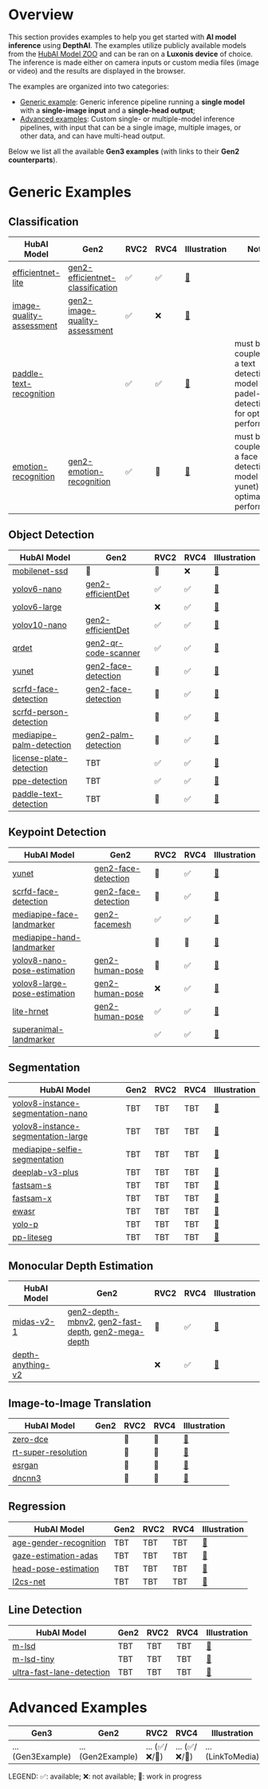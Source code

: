 # Overview
This section provides examples to help you get started with **AI model inference** using **DepthAI**.
The examples utilize publicly available models from the [HubAI Model ZOO](https://hub.luxonis.com/ai/models) and can be ran on a **Luxonis device** of choice.
The inference is made either on camera inputs or custom media files (image or video) and the results are displayed in the browser.

The examples are organized into two categories:
- [Generic example](generic-example/): Generic inference pipeline running a **single model** with a **single-image input** and a **single-head output**;
- [Advanced examples](advanced-examples/): Custom single- or multiple-model inference pipelines, with input that can be a single image, multiple images, or other data, and can have multi-head output.

Below we list all the available **Gen3 examples** (with links to their **Gen2 counterparts**).

# Generic Examples

## Classification

| HubAI Model | Gen2 | RVC2 | RVC4 | Illustration | Notes |
|-------------|------|------|------|--------------|-------|
| [efficientnet-lite](https://hub.luxonis.com/ai/models/fdacd30d-97f4-4c55-843f-8b7e872d8acb?view=page) | [gen2-efficientnet-classification](../../gen2/gen2-efficientnet-classification) | ✅ | ✅ | [🔗](LINK_TO_MEDIA) |  |
| [image-quality-assessment](https://hub.luxonis.com/ai/models/1c43753e-5e4d-4d32-b08a-584098290d72?view=page) | [gen2-image-quality-assessment](../../gen2/gen2-image-quality-assessment) | ✅ | ❌ | [🔗](LINK_TO_MEDIA) |  |
| [paddle-text-recognition](https://hub.luxonis.com/ai/models/9ae12b58-3551-49b1-af22-721ba4bcf269?view=page) | | ✅ | ✅ | [🔗](LINK_TO_MEDIA) | must be coupled with a text detection model (e.g. padel-text-detection) for optimal performance|
| [emotion-recognition](https://hub.luxonis.com/ai/models/3cac7277-2474-4b36-a68e-89ac977366c3?view=page) | [gen2-emotion-recognition](../../gen2/gen2-emotion-recognition) | ✅ | 🚧 | [🔗](LINK_TO_MEDIA) | must be coupled with a face detection model (e.g. yunet) for optimal performance |

## Object Detection

| HubAI Model | Gen2 | RVC2 | RVC4 | Illustration |
|-------------|------|------|------|--------------|
| [mobilenet-ssd](https://hub.luxonis.com/ai/models/2da6e0a5-4785-488d-8cf5-c35f7ec1a1ed?view=page) |🚧 | 🚧 | ❌ | [🔗](LINK_TO_MEDIA) |  |
| [yolov6-nano](https://hub.luxonis.com/ai/models/face58c4-45ab-42a0-bafc-19f9fee8a034?view=page) | [gen2-efficientDet](../../gen2/gen2-efficientDet) | ✅ | ✅ | [🔗](LINK_TO_MEDIA) |  |
| [yolov6-large](https://hub.luxonis.com/ai/models/7937248a-c310-4765-97db-0850086f2dd9?view=page) | | ❌ | ✅ | [🔗](LINK_TO_MEDIA) |  |
| [yolov10-nano](https://hub.luxonis.com/ai/models/03153a9a-06f7-4ce9-b655-3762d21d0a8a?view=page) | [gen2-efficientDet](../../gen2/gen2-efficientDet) | ✅ | ✅ | [🔗](LINK_TO_MEDIA) |  |
| [qrdet](https://hub.luxonis.com/ai/models/d1183a0f-e9a0-4fa2-8437-f2f5b0181739?view=page) | [gen2-qr-code-scanner](../../gen2/gen2-qr-code-scanner) | ✅ | ✅ | [🔗](LINK_TO_MEDIA) |  |
| [yunet](https://hub.luxonis.com/ai/models/5d635f3c-45c0-41d2-8800-7ca3681b1915?view=page) | [gen2-face-detection](../../gen2/gen2-face-detection) | 🚧 | ✅ | [🔗](LINK_TO_MEDIA) |  |
| [scrfd-face-detection](https://hub.luxonis.com/ai/models/1f3d7546-66e4-43a8-8724-2fa27df1096f?view=page) | [gen2-face-detection](../../gen2/gen2-face-detection) | 🚧 | ✅ | [🔗](LINK_TO_MEDIA) |  |
| [scrfd-person-detection](https://hub.luxonis.com/ai/models/c3830468-3178-4de6-bc09-0543bbe28b1c?view=page) | | 🚧 | ✅ | [🔗](LINK_TO_MEDIA) |  |
| [mediapipe-palm-detection](https://hub.luxonis.com/ai/models/9531aba9-ef45-4ad3-ae03-808387d61bf3?view=page) | [gen2-palm-detection](../../gen2/gen2-palm-detection) | 🚧 | ✅ | [🔗](LINK_TO_MEDIA) |  |
| [license-plate-detection](https://hub.luxonis.com/ai/models/7ded2dab-25b4-4998-9462-cba2fcc6c5ef?view=page) | TBT | ✅ | ✅ | [🔗](LINK_TO_MEDIA) |  |
| [ppe-detection](https://hub.luxonis.com/ai/models/fd8699bf-3819-4134-9374-3735b9660d3c?view=page) | TBT | ✅ | ✅ | [🔗](LINK_TO_MEDIA) |  |
| [paddle-text-detection](https://hub.luxonis.com/ai/models/131d855c-60b1-4634-a14d-1269bb35dcd2?view=page) | TBT | 🚧 | ✅ | [🔗](LINK_TO_MEDIA) |  |


## Keypoint Detection

| HubAI Model | Gen2 | RVC2 | RVC4 | Illustration |
|-------------|------|------|------|--------------|
| [yunet](https://hub.luxonis.com/ai/models/5d635f3c-45c0-41d2-8800-7ca3681b1915?view=page) | [gen2-face-detection](../../gen2/gen2-face-detection) | 🚧 | ✅ | [🔗](LINK_TO_MEDIA) |  |
| [scrfd-face-detection](https://hub.luxonis.com/ai/models/1f3d7546-66e4-43a8-8724-2fa27df1096f?view=page) | [gen2-face-detection](../../gen2/gen2-face-detection) | 🚧 | ✅ | [🔗](LINK_TO_MEDIA) |  |
| [mediapipe-face-landmarker](https://hub.luxonis.com/ai/models/4632304b-91cb-4fcb-b4cc-c8c414e13f56?view=page) | [gen2-facemesh](../../gen2/gen2-facemesh) | ✅ | ✅ | [🔗](LINK_TO_MEDIA) |  |
| [mediapipe-hand-landmarker](https://hub.luxonis.com/ai/models/42815cca-deab-4860-b4a9-d44ebbe2988a?view=page) | | 🚧 | 🚧 | [🔗](LINK_TO_MEDIA) | must be coupled with a hand detection model for optimal performance |
| [yolov8-nano-pose-estimation](https://hub.luxonis.com/ai/models/12acd8d7-25c0-4a07-9dff-ab8c5fcae7b1?view=page) | [gen2-human-pose](../../gen2/gen2-human-pose) | 🚧 | ✅ | [🔗](LINK_TO_MEDIA) |  |
| [yolov8-large-pose-estimation](https://hub.luxonis.com/ai/models/8be178a0-e643-4f1e-b925-06512e4e15c7?view=page) | [gen2-human-pose](../../gen2/gen2-human-pose) | ❌ | ✅ | [🔗](LINK_TO_MEDIA) |  |
| [lite-hrnet](https://hub.luxonis.com/ai/models/c7c9e353-9f6d-43e1-9b45-8edeae82db70?view=page) | [gen2-human-pose](../../gen2/gen2-human-pose) | ✅ | ✅ | [🔗](LINK_TO_MEDIA) | must be coupled with a human detection model for optimal performance |
| [superanimal-landmarker](https://hub.luxonis.com/ai/models/894cf1a2-23fb-4c96-8944-a0d1be38a7c7?view=page) | | ✅ | ✅ | [🔗](LINK_TO_MEDIA) | must be coupled with an animal detection model for optimal performance |


## Segmentation
| HubAI Model | Gen2 | RVC2 | RVC4 | Illustration |
|-------------|------|------|------|--------------|
| [yolov8-instance-segmentation-nano](https://hub.luxonis.com/ai/models/9c1ea8c4-7ab4-46d2-954b-de237c7b4a05?view=page) | TBT | TBT | TBT | [🔗](LINK_TO_MEDIA) |  |
| [yolov8-instance-segmentation-large](https://hub.luxonis.com/ai/models/698b881d-2e98-45d0-bc72-1121d2eb2319?view=page) | TBT | TBT | TBT | [🔗](LINK_TO_MEDIA) |  |
| [mediapipe-selfie-segmentation](https://hub.luxonis.com/ai/models/dc85210d-5483-4fe2-86aa-16ad5d57d2d1?view=page) | TBT | TBT | TBT | [🔗](LINK_TO_MEDIA) |  |
| [deeplab-v3-plus](https://hub.luxonis.com/ai/models/1189a661-fd0a-44fd-bc9e-64b94d60cb49?view=page) | TBT | TBT | TBT | [🔗](LINK_TO_MEDIA) |  |
| [fastsam-s](https://hub.luxonis.com/ai/models/4af2416c-2ba4-4c85-97d0-fd26f089fc69?view=page) | TBT | TBT | TBT | [🔗](LINK_TO_MEDIA) |  |
| [fastsam-x](https://hub.luxonis.com/ai/models/e7d3a0cf-7c1f-4e72-8c0c-9e2fcf53ca24?view=page) | TBT | TBT | TBT | [🔗](LINK_TO_MEDIA) |  |
| [ewasr](https://hub.luxonis.com/ai/models/48ca429e-134e-486e-8f71-a8788fb7b510?view=page) | TBT | TBT | TBT | [🔗](LINK_TO_MEDIA) |  |
| [yolo-p](https://hub.luxonis.com/ai/models/0a22d194-d525-46e7-a785-a267b7958a39?view=page) | TBT | TBT | TBT | [🔗](LINK_TO_MEDIA) |  |
| [pp-liteseg](https://hub.luxonis.com/ai/models/5963005b-eab3-4b68-a24c-45f3b95c6b9d?view=page) | TBT | TBT | TBT | [🔗](LINK_TO_MEDIA) |  |


## Monocular Depth Estimation

| HubAI Model | Gen2 | RVC2 | RVC4 | Illustration |
|-------------|------|------|------|--------------|
| [midas-v2-1](https://hub.luxonis.com/ai/models/be09b09e-053d-4330-a0fc-0c9d16aac007?view=page) | [gen2-depth-mbnv2](../../gen2/gen2-depth-mbnv2), [gen2-fast-depth](../../gen2/gen2-fast-depth), [gen2-mega-depth](../../gen2/gen2-mega-depth) | 🚧 | ✅ | [🔗](LINK_TO_MEDIA) |  |
| [depth-anything-v2](https://hub.luxonis.com/ai/models/c5bf9763-d29d-4b10-8642-fbd032236383?view=page) |  | ❌ | ✅ | [🔗](LINK_TO_MEDIA) |  |

## Image-to-Image Translation

| HubAI Model | Gen2 | RVC2 | RVC4 | Illustration |
|-------------|------|------|------|--------------|
| [zero-dce](https://hub.luxonis.com/ai/models/8eaae754-6195-4766-a39c-2d19a856a492?view=page) |  | 🚧 | 🚧 | [🔗](LINK_TO_MEDIA) |  |
| [rt-super-resolution](https://hub.luxonis.com/ai/models/536a03d9-4901-4a4d-ab7a-0e12c472c48e?view=page) |  | 🚧 | 🚧 | [🔗](LINK_TO_MEDIA) |  |
| [esrgan](https://hub.luxonis.com/ai/models/0180f69d-04e7-4511-9d36-30c488b017ee?view=page) |  | 🚧 | 🚧 | [🔗](LINK_TO_MEDIA) |  |
| [dncnn3](https://hub.luxonis.com/ai/models/89c61463-1074-4f31-907f-751a83a9643a?view=page) |  | 🚧 | 🚧 | [🔗](LINK_TO_MEDIA) |  |

## Regression
| HubAI Model | Gen2 | RVC2 | RVC4 | Illustration |
|-------------|------|------|------|--------------|
| [age-gender-recognition](https://hub.luxonis.com/ai/models/20cb86d9-1a4b-49e8-91ac-30f4c0a69ce1?view=page) | TBT | TBT | TBT | [🔗](LINK_TO_MEDIA) |  |
| [gaze-estimation-adas](https://hub.luxonis.com/ai/models/b174ff1b-740b-4016-b8d5-b9488dbdd657?view=page) | TBT | TBT | TBT | [🔗](LINK_TO_MEDIA) |  |
| [head-pose-estimation](https://hub.luxonis.com/ai/models/068ac18a-de71-4a6e-9f0f-42776c0ef980?view=page) | TBT | TBT | TBT | [🔗](LINK_TO_MEDIA) |  |
| [l2cs-net](https://hub.luxonis.com/ai/models/7051c9d2-78a4-420b-91a8-2d40ecf958dd?view=page) | TBT | TBT | TBT | [🔗](LINK_TO_MEDIA) |  |

## Line Detection
| HubAI Model | Gen2 | RVC2 | RVC4 | Illustration |
|-------------|------|------|------|--------------|
| [m-lsd](https://hub.luxonis.com/ai/models/9e3e01d8-2303-4113-bf69-cb10ec56ad5b?view=page) | TBT | TBT | TBT | [🔗](LINK_TO_MEDIA) |  |
| [m-lsd-tiny](https://hub.luxonis.com/ai/models/1d879fef-2c5a-46f4-9077-fa99e29f79d8?view=page) | TBT | TBT | TBT | [🔗](LINK_TO_MEDIA) |  |
| [ultra-fast-lane-detection](https://hub.luxonis.com/ai/models/b15d067f-2cde-48a0-85bf-52e1174b1ac0?view=page) | TBT | TBT | TBT | [🔗](LINK_TO_MEDIA) 

# Advanced Examples

| Gen3 | Gen2 | RVC2 | RVC4 | Illustration |
|------|------|------|------|--------------|
| ... (Gen3Example) | ... (Gen2Example) | ... (✅/❌/🚧)  | ... (✅/❌/🚧)  | ... (LinkToMedia) |

LEGEND: ✅: available; ❌: not available; 🚧: work in progress